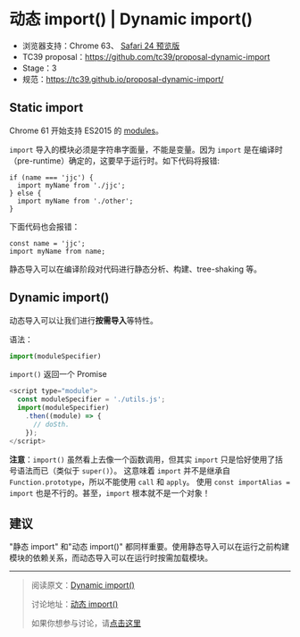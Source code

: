 # 动态 import() | Dynamic import()

- 浏览器支持：Chrome 63、 [Safari 24 预览版](https://webkit.org/blog/7423/release-notes-for-safari-technology-preview-24/)
- TC39 proposal：https://github.com/tc39/proposal-dynamic-import
- Stage：3
- 规范：https://tc39.github.io/proposal-dynamic-import/

## Static import

Chrome 61 开始支持 ES2015 的 [modules](https://jakearchibald.com/2017/es-modules-in-browsers/)。

`import` 导入的模块必须是字符串字面量，不能是变量。因为 `import` 是在编译时（pre-runtime）确定的，这要早于运行时。如下代码将报错:

```javascirpt
if (name === 'jjc') {
  import myName from './jjc';
} else {
  import myName from './other';
}
```

下面代码也会报错：

```javascirpt
const name = 'jjc';
import myName from name;
```

静态导入可以在编译阶段对代码进行静态分析、构建、tree-shaking 等。

## Dynamic import()

动态导入可以让我们进行**按需导入**等特性。

语法：

```javascript
import(moduleSpecifier)
```

`import()` 返回一个 Promise

```javascript
<script type="module">
  const moduleSpecifier = './utils.js';
  import(moduleSpecifier)
    .then((module) => {
      // doSth.
    });
</script>
```

**注意**：`import()` 虽然看上去像一个函数调用，但其实 `import` 只是恰好使用了括号语法而已（类似于 `super()`）。
这意味着 `import` 并不是继承自 `Function.prototype`，所以不能使用 `call` 和 `apply`。
使用 `const importAlias = import` 也是不行的。甚至，`import` 根本就不是一个对象！

## 建议

"静态 import" 和"动态 import()" 都同样重要。使用静态导入可以在运行之前构建模块的依赖关系，而动态导入可以在运行时按需加载模块。

-----------

> 阅读原文：[Dynamic import()](https://developers.google.com/web/updates/2017/11/dynamic-import)
>
> 讨论地址：[动态 import()](https://github.com/dev-reading/fe/issues/10)
> 
> 如果你想参与讨论，请[点击这里](https://github.com/dev-reading/fe)
